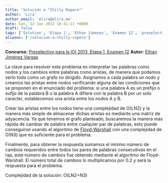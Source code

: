 ```yaml
---
title: 'Solución a "Chilly Rapero"'
author: 'Lira'
author_email: 'elira@elira.me'
date: Sat, 12 Jan 2013 19:41:11 +0000
draft: false
tags: ['Solution', 'Etapa 1', 'Ethan Jiménez', 'Examen 12', 'preselectivo', 'solución', 'Soluciones Preselectivo 2013']
aliases: ['/solucion-a-chilly-rapero']
---
```


**Concurso:** [Preselectivo para la IOI 2013, Etapa 1, Examen 12](https://omegaup.com/arena/IOI2013E1P12) **Autor:** [Ethan Jiménez Vargas](http://twitter.com/erosethan)

  

La clave para resolver este problema es interpretar las palabras como nodos y los cambios entre palabras como aristas, de manera que podamos verlo todo como un grafo no dirigido. Asignamos a cada palabra un nodo y creamos las aristas entre nodos verificando alguna de las condiciones que se proponen en el enunciado del problema: si una palabra A es un prefijo o sufijo de la palabra B o la palabra A difiere con la palabra B por un solo caracter, establecemos una arista entre los nodos A y B.

  

Crear las aristas entre los nodos tiene una complejidad de O(LN2) y la manera más simple de almacenar dichas aristas es mediante una matriz de adyacencia. Ya que tenemos el grafo planteado, buscaremos la manera más rápida de cambiar de palabra entre cualquier par de palabras, esto puede conseguirse usando el algoritmo de [Floyd-Warshall](http://es.wikipedia.org/wiki/Algoritmo_de_Floyd-Warshall) con una complejidad de O(N3) que es suficiente para el problema.

  

Finalmente, para obtener la respuesta sumamos el mínimo número de cambios requeridos entre todos los pares de palabras consecutivas en el rap, este número de cambios fue obtenido mediante el algoritmo de Floyd-Warshall. El número total de cambios lo multiplicamos por 0.2 y será la respuesta para el problema.

  

Complejidad de la solución: O(LN2+N3)